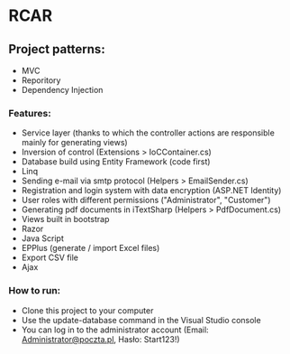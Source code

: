 # RCAR

## Project patterns:
- MVC
- Reporitory
- Dependency Injection

### Features:
 - Service layer (thanks to which the controller actions are responsible mainly for generating views)
 - Inversion of control (Extensions > IoCContainer.cs)
 - Database build using Entity Framework (code first)
 - Linq
 - Sending e-mail via smtp protocol (Helpers > EmailSender.cs)
 - Registration and login system with data encryption (ASP.NET Identity)
 - User roles with different permissions ("Administrator", "Customer")
 - Generating pdf documents in iTextSharp (Helpers > PdfDocument.cs)
 - Views built in bootstrap
 - Razor
 - Java Script
 - EPPlus (generate / import Excel files)
 - Export CSV file
 - Ajax

### How to run:
 - Clone this project to your computer
 - Use the update-database command in the Visual Studio console 
 - You can log in to the administrator account (Email: Administrator@poczta.pl, Hasło: Start123!)
 

 
